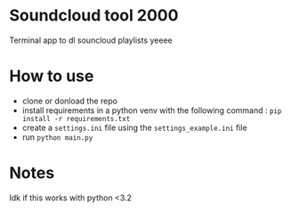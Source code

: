 # Soundcloud tool 2000
Terminal app to dl souncloud playlists yeeee


# How to use
- clone or donload the repo
- install requirements in a python venv with the following command : `pip install -r requirements.txt`
- create a `settings.ini` file using the `settings_example.ini` file
- run `python main.py`


# Notes
Idk if this works with python <3.2
